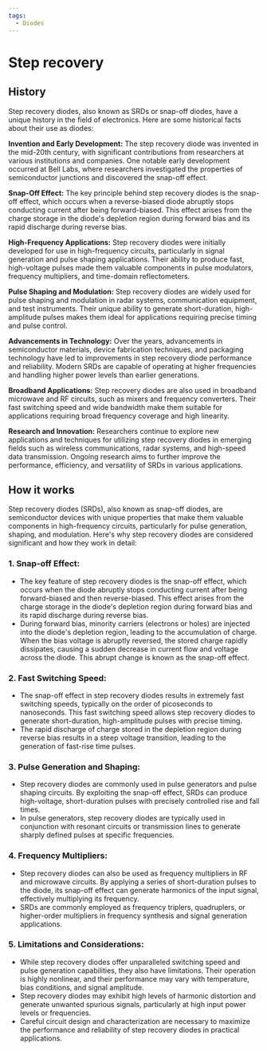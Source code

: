 ```yaml
---
tags:
  - Diodes
---
```


<head>
    <meta name="google-adsense-account" content="ca-pub-9364684337389377">
    <meta charset="UTF-8">
    <meta name="viewport" content="width=device-width, initial-scale=1.0">
    <meta name="description" content="Welcome to ac-electricity! Here you will learn more about electricity, the different components used to make an electrical circuit as well as their features and use cases.">
    <meta name="keywords" content="alexis carbillet, carbillet, electricity, capacitors, conductors, diodes, electronic, energy source, hardware, home appliances, inductors, insulators, resistors, semi-conductors">
    <meta name="author" content="Alexis Carbillet ">
</head>

# Step recovery

## History

Step recovery diodes, also known as SRDs or snap-off diodes, have a unique history in the field of electronics. Here are some historical facts about their use as diodes:

**Invention and Early Development:** The step recovery diode was invented in the mid-20th century, with significant contributions from researchers at various institutions and companies. One notable early development occurred at Bell Labs, where researchers investigated the properties of semiconductor junctions and discovered the snap-off effect.

**Snap-Off Effect:** The key principle behind step recovery diodes is the snap-off effect, which occurs when a reverse-biased diode abruptly stops conducting current after being forward-biased. This effect arises from the charge storage in the diode's depletion region during forward bias and its rapid discharge during reverse bias.

**High-Frequency Applications:** Step recovery diodes were initially developed for use in high-frequency circuits, particularly in signal generation and pulse shaping applications. Their ability to produce fast, high-voltage pulses made them valuable components in pulse modulators, frequency multipliers, and time-domain reflectometers.

**Pulse Shaping and Modulation:** Step recovery diodes are widely used for pulse shaping and modulation in radar systems, communication equipment, and test instruments. Their unique ability to generate short-duration, high-amplitude pulses makes them ideal for applications requiring precise timing and pulse control.

**Advancements in Technology:** Over the years, advancements in semiconductor materials, device fabrication techniques, and packaging technology have led to improvements in step recovery diode performance and reliability. Modern SRDs are capable of operating at higher frequencies and handling higher power levels than earlier generations.

**Broadband Applications:** Step recovery diodes are also used in broadband microwave and RF circuits, such as mixers and frequency converters. Their fast switching speed and wide bandwidth make them suitable for applications requiring broad frequency coverage and high linearity.

**Research and Innovation:** Researchers continue to explore new applications and techniques for utilizing step recovery diodes in emerging fields such as wireless communications, radar systems, and high-speed data transmission. Ongoing research aims to further improve the performance, efficiency, and versatility of SRDs in various applications.

## How it works

Step recovery diodes (SRDs), also known as snap-off diodes, are semiconductor devices with unique properties that make them valuable components in high-frequency circuits, particularly for pulse generation, shaping, and modulation. Here's why step recovery diodes are considered significant and how they work in detail:

### 1. Snap-off Effect:
   - The key feature of step recovery diodes is the snap-off effect, which occurs when the diode abruptly stops conducting current after being forward-biased and then reverse-biased. This effect arises from the charge storage in the diode's depletion region during forward bias and its rapid discharge during reverse bias.
   - During forward bias, minority carriers (electrons or holes) are injected into the diode's depletion region, leading to the accumulation of charge. When the bias voltage is abruptly reversed, the stored charge rapidly dissipates, causing a sudden decrease in current flow and voltage across the diode. This abrupt change is known as the snap-off effect.

### 2. Fast Switching Speed:
   - The snap-off effect in step recovery diodes results in extremely fast switching speeds, typically on the order of picoseconds to nanoseconds. This fast switching speed allows step recovery diodes to generate short-duration, high-amplitude pulses with precise timing.
   - The rapid discharge of charge stored in the depletion region during reverse bias results in a steep voltage transition, leading to the generation of fast-rise time pulses.

### 3. Pulse Generation and Shaping:
   - Step recovery diodes are commonly used in pulse generators and pulse shaping circuits. By exploiting the snap-off effect, SRDs can produce high-voltage, short-duration pulses with precisely controlled rise and fall times.
   - In pulse generators, step recovery diodes are typically used in conjunction with resonant circuits or transmission lines to generate sharply defined pulses at specific frequencies.

### 4. Frequency Multipliers:
   - Step recovery diodes can also be used as frequency multipliers in RF and microwave circuits. By applying a series of short-duration pulses to the diode, its snap-off effect can generate harmonics of the input signal, effectively multiplying its frequency.
   - SRDs are commonly employed as frequency triplers, quadruplers, or higher-order multipliers in frequency synthesis and signal generation applications.

### 5. Limitations and Considerations:
   - While step recovery diodes offer unparalleled switching speed and pulse generation capabilities, they also have limitations. Their operation is highly nonlinear, and their performance may vary with temperature, bias conditions, and signal amplitude.
   - Step recovery diodes may exhibit high levels of harmonic distortion and generate unwanted spurious signals, particularly at high input power levels or frequencies.
   - Careful circuit design and characterization are necessary to maximize the performance and reliability of step recovery diodes in practical applications.
